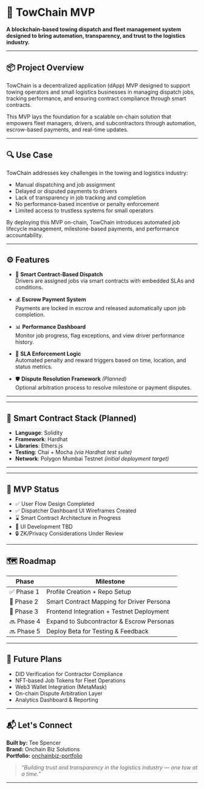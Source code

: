 # 🚛 TowChain MVP

**A blockchain-based towing dispatch and fleet management system designed to bring automation, transparency, and trust to the logistics industry.**

---

## 📦 Project Overview

TowChain is a decentralized application (dApp) MVP designed to support towing operators and small logistics businesses in managing dispatch jobs, tracking performance, and ensuring contract compliance through smart contracts.

This MVP lays the foundation for a scalable on-chain solution that empowers fleet managers, drivers, and subcontractors through automation, escrow-based payments, and real-time updates.

---

## 🔍 Use Case

TowChain addresses key challenges in the towing and logistics industry:

- Manual dispatching and job assignment
- Delayed or disputed payments to drivers
- Lack of transparency in job tracking and completion
- No performance-based incentive or penalty enforcement
- Limited access to trustless systems for small operators

By deploying this MVP on-chain, TowChain introduces automated job lifecycle management, milestone-based payments, and performance accountability.

---

## ⚙️ Features

- 🧾 **Smart Contract-Based Dispatch**  
  Drivers are assigned jobs via smart contracts with embedded SLAs and conditions.

- 💰 **Escrow Payment System**  
  Payments are locked in escrow and released automatically upon job completion.

- 📊 **Performance Dashboard**  
  Monitor job progress, flag exceptions, and view driver performance history.

- 📌 **SLA Enforcement Logic**  
  Automated penalty and reward triggers based on time, location, and status metrics.

- 🛡️ **Dispute Resolution Framework** *(Planned)*  
  Optional arbitration process to resolve milestone or payment disputes.

---

---

## 🔐 Smart Contract Stack (Planned)

- **Language**: Solidity
- **Framework**: Hardhat
- **Libraries**: Ethers.js
- **Testing**: Chai + Mocha *(via Hardhat test suite)*
- **Network**: Polygon Mumbai Testnet *(initial deployment target)*

---


---

## 🚧 MVP Status

- ✅ User Flow Design Completed
- ✅ Dispatcher Dashboard UI Wireframes Created
- ⌛ Smart Contract Architecture in Progress
- 🧩 UI Development TBD
- 🔒 ZK/Privacy Considerations Under Review

---

## 🗺️ Roadmap

| Phase | Milestone |
|-------|-----------|
| ✅ Phase 1 | Profile Creation + Repo Setup |
| 🔁 Phase 2 | Smart Contract Mapping for Driver Persona |
| 🔁 Phase 3 | Frontend Integration + Testnet Deployment |
| 🔜 Phase 4 | Expand to Subcontractor & Escrow Personas |
| 🔜 Phase 5 | Deploy Beta for Testing & Feedback |

---

## 🧠 Future Plans

- DID Verification for Contractor Compliance  
- NFT-based Job Tokens for Fleet Operations  
- Web3 Wallet Integration (MetaMask)  
- On-chain Dispute Arbitration Layer  
- Analytics Dashboard & Reporting

---

## 📬 Let's Connect

**Built by:** Tee Spencer  
**Brand:** Onchain Biz Solutions  
**Portfolio:** [onchainbiz-portfolio](https://github.com/onchainbizsolutions/onchainbiz-portfolio)

> *“Building trust and transparency in the logistics industry — one tow at a time.”*

---

